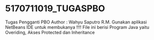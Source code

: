 # 5170711019_TUGASPBO
Tugas Pengganti PBO
Author : Wahyu Saputro R.M.
Gunakan aplikasi NetBeans IDE untuk membukanya
!!!! File ini berisi Program Java yaitu Overiding, Akses Protected dan Inheritance
